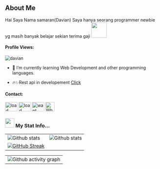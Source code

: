 <h2> About Me </h2>
<p>
Hai Saya Nama samaran(Davian) Saya hanya seorang programmer newbie yg masih banyak belajar sekian terima gaji <img src="https://media4.giphy.com/media/3og0IG0skAiznZQLde/giphy.webp?cid=6c09b952f7e3024c1f03cca63854e1db3202be2b57abbb66&rid=giphy.webp&ct=g" width=50>
</p>
<p align="right"> <h4>Profile Views:</h4> <img src="https://komarev.com/ghpvc/?username=carlxjoe&label=Profile%20views&color=0e75b6&style=flat"
    alt="davian" /> 
  </p>

- 🌱 I’m currently learning Web Development and other programming languages.

- 🔥✨Rest api in developement [Click](https://dvanzapi.my.id)

<h4 align="left">Contact:</h4>
<p align="left">
  <a href="https://www.facebook.com/profile.php?id=100064516381260" target="blank"><img align="center"
      src="https://raw.githubusercontent.com/rahuldkjain/github-profile-readme-generator/master/src/images/icons/Social/facebook.svg"
      alt="load" height="30" width="40" /></a> 
  <a href="https://instagram.com/rizxyux" target="blank"><img align="center"
      src="https://raw.githubusercontent.com/rahuldkjain/github-profile-readme-generator/master/src/images/icons/Social/instagram.svg"
      alt="load" height="30" width="40" /></a> 
 <a href="https://twitter.com/rizkyadin7" target="blank"><img align="center"
      src="https://raw.githubusercontent.com/rahuldkjain/github-profile-readme-generator/master/src/images/icons/Social/twitter.svg"
      alt="want follow?" height="30" width="40" /></a> 
 <a href="https://wa.me/6282328303332" target="blank"><img align="center"
      src="https://github.com/carlxjoe/carlxjoe/raw/main/walogo.svg.png"
      alt="Whatsapp" height="30" width="30" /></a> 
</p>



### <img src="https://media2.giphy.com/media/3ov9jZ0V6gOO0oa98Y/giphy.gif?cid=6c09b952c8060150fe6f0deab3b4f43b8ecd539a39292d48&rid=giphy.gif&ct=g" width=30> My Stat Info...

|                                                                                                           |                                                                                                                                                                                                                                                                       |
| --------------------------------------------------------------------------------------------------------- | ----------------------------------------------------------------------------------------------------------------------------------------------------------------------------------------------------------------------------------------------------------------------|
| ![Github stats](https://github-readme-stats.vercel.app/api?username=carlxjoe&include_all_commits=true&count_private=true&show_icons=true&l) | ![Github stats](https://github-readme-stats.vercel.app/api?username=carlxjoe&show_icons=true&title_color=ffffff&icon_color=bb2acf&text_color=daf7dc&bg_color=151515) |
| [![GitHub Streak](http://github-readme-streak-stats.herokuapp.com?user=carlxjoe&theme=dark&hide_border=true&date_format=j%20M%5B%20Y%5D&ring=FFFFFF&currStreakLabel=FFFFFF)](https://git.io/streak-stats) |

|                                                                                                                                                                                                                                                                                                                                           |                         
| ---------------------------------------------------------------------------------------------------------------------------------------------------------------------------------------------------------------------------------------------------------------------------------------------------------------------------------------------|
| ![Github activity graph](https://activity-graph.herokuapp.com/graph?username=carlxjoe&theme=xcode&area=true&hide_border=true) |
